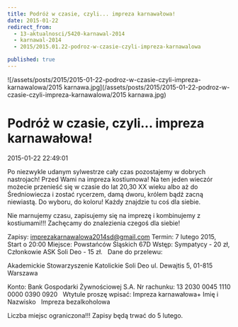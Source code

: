 ```yaml
---
title: Podróż w czasie, czyli... impreza karnawałowa!
date: 2015-01-22
redirect_from: 
  - 13-aktualnosci/5420-karnawal-2014
  - karnawal-2014
  - 2015/2015.01.22-podroz-w-czasie-czyli-impreza-karnawalowa

published: true
---
```



![/assets/posts/2015/2015-01-22-podroz-w-czasie-czyli-impreza-karnawalowa/2015 karnawa.jpg](/assets/posts/2015/2015-01-22-podroz-w-czasie-czyli-impreza-karnawalowa/2015 karnawa.jpg)

# Podróż w czasie, czyli... impreza karnawałowa!

<time>2015-01-22 22:49:01</time>


Po niezwykle udanym sylwestrze cały czas pozostajemy w dobrych nastrojach! Przed Wami na impreza kostiumowa! Na ten jeden wieczór możecie przenieść się w czasie do lat 20,30 XX wieku albo aż do Średniowiecza i zostać rycerzem, damą dworu, królem bądź zacną niewiastą. Do wyboru, do koloru! Każdy znajdzie tu coś dla siebie. 





Nie marnujemy czasu, zapisujemy się na imprezę i kombinujemy z kostiumami!!! Zachęcamy do znalezienia czegoś dla siebie!


 Zapisy: imprezakarnawalowa2014sd@gmail.com
Termin: 7 lutego 2015, Start o 20:00
 Miejsce: Powstańców Śląskich 67D
 Wstęp: Sympatycy - 20 zł, Członkowie ASK Soli Deo - 15 zł.
 
Dane do przelewu:

Akademickie Stowarzyszenie Katolickie Soli Deo
 ul. Dewajtis 5, 
 01-815 Warszawa
 
 Konto: Bank Gospodarki Żywnościowej S.A. 
 Nr rachunku: 13 2030 0045 1110 0000 0390 0920 
  Wtytule proszę wpisać: Impreza karnawałowa+ Imię i Nazwisko
 
Impreza bezalkoholowa
 
 Liczba miejsc ograniczona!!!
 Zapisy będą trwać do 5 lutego.

 


<!--{{json:{"created_date":"2015-01-22 22:49:01","publish_down":"0000-00-00 00:00:00","id":"5420"}}}-->